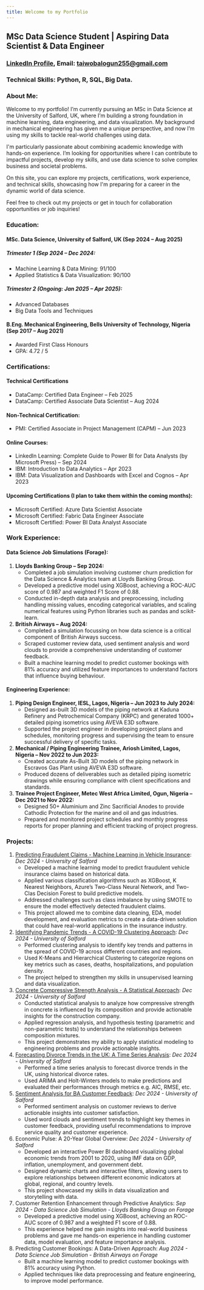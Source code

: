```yaml
---
title: Welcome to my Portfolio
---
```


## MSc Data Science Student | Aspiring Data Scientist & Data Engineer
### [LinkedIn Profile](https://www.linkedin.com/in/abdulquadribalogun), Email: taiwobalogun255@gmail.com
### Technical Skills: Python, R, SQL, Big Data.

### About Me:
Welcome to my portfolio! I’m currently pursuing an MSc in Data Science at the University of Salford, UK, where I’m building a strong foundation in machine learning, data engineering, and data visualization. My background in mechanical engineering has given me a unique perspective, and now I’m using my skills to tackle real-world challenges using data.

I'm particularly passionate about combining academic knowledge with hands-on experience. I’m looking for opportunities where I can contribute to impactful projects, develop my skills, and use data science to solve complex business and societal problems.

On this site, you can explore my projects, certifications, work experience, and technical skills, showcasing how I'm preparing for a career in the dynamic world of data science.

Feel free to check out my projects or get in touch for collaboration opportunities or job inquiries!

### Education:
#### MSc. Data Science, University of Salford, UK (Sep 2024 – Aug 2025)

##### Trimester 1 (Sep 2024 – Dec 2024:

- Machine Learning & Data Mining: 91/100
- Applied Statistics & Data Visualization: 90/100

##### Trimester 2 (Ongoing: Jan 2025 – Apr 2025):
- Advanced Databases
- Big Data Tools and Techniques


#### B.Eng. Mechanical Engineering, Bells University of Technology, Nigeria (Sep 2017 – Aug 2021)
- Awarded First Class Honours
- GPA: 4.72 / 5

### Certifications:
#### Technical Certifications
- DataCamp: Certified Data Engineer – Feb 2025
- DataCamp: Certified Associate Data Scientist – Aug 2024

#### Non-Technical Certification:
- PMI: Certified Associate in Project Management (CAPM) – Jun 2023

#### Online Courses:
- LinkedIn Learning: Complete Guide to Power BI for Data Analysts (by Microsoft Press) – Sep 2024
- IBM: Introduction to Data Analytics – Apr 2023
- IBM: Data Visualization and Dashboards with Excel and Cognos – Apr 2023 

#### Upcoming Certifications (I plan to take them within the coming months):
- Microsoft Certified: Azure Data Scientist Associate
- Microsoft Certified: Fabric Data Engineer Associate
- Microsoft Certified: Power BI Data Analyst Associate

### Work Experience:
 
#### Data Science Job Simulations (Forage):
1.	**Lloyds Banking Group – Sep 2024:**
    - Completed a job simulation involving customer churn prediction for the Data Science & Analytics team at Lloyds Banking Group.
    - Developed a predictive model using XGBoost, achieving a ROC-AUC score of 0.987 and weighted F1 Score of 0.88.
    - Conducted in-depth data analysis and preprocessing, including handling missing values, encoding categorical variables, and scaling numerical features using Python libraries such as pandas and scikit-learn.
2.	**British Airways – Aug 2024:**
    - Completed a simulation focussing on how data science is a critical component of British Airways success.
    - Scraped customer review data, used sentiment analysis and word clouds to provide a comprehensive understanding of customer feedback.
    - Built a machine learning model to predict customer bookings with 81% accuracy and utilized feature importances to understand factors that influence buying behaviour.

#### Engineering Experience:
1.	**Piping Design Engineer, IESL, Lagos, Nigeria – Jun 2023 to July 2024:**
    - Designed as-built 3D models of the piping network at Kaduna Refinery and Petrochemical Company (KRPC) and generated 1000+ detailed piping isometrics using AVEVA E3D software.
    - Supported the project engineer in developing project plans and schedules, monitoring progress and supervising the team to ensure successful delivery of specific tasks.
2.	**Mechanical / Piping Engineering Trainee, Ariosh Limited, Lagos, Nigeria – Nov 2022 to Jun 2023:**
    - Created accurate As-Built 3D models of the piping network in Escravos Gas Plant using AVEVA E3D software.
    - Produced dozens of deliverables such as detailed piping isometric drawings while ensuring compliance with client specifications and standards.
3.	**Trainee Project Engineer, Metec West Africa Limited, Ogun, Nigeria – Dec 2021 to Nov 2022:**
    - Designed 50+ Aluminium and Zinc Sacrificial Anodes to provide Cathodic Protection for the marine and oil and gas industries.
    - Prepared and monitored project schedules and monthly progress reports for proper planning and efficient tracking of project progress.

### Projects:

1.	[Predicting Fraudulent Claims - Machine Learning in Vehicle Insurance](https://github.com/B-Taiwo/vehicle-insurance-fraud-prediction):
*Dec 2024 - University of Salford*
    - Developed a machine learning model to predict fraudulent vehicle insurance claims based on historical data.
    - Applied various classification algorithms such as XGBoost, K Nearest Neighbors, Azure’s Two-Class Neural Network, and Two-Clas Decision Forest to build predictive models.
    - Addressed challenges such as class imbalance by using SMOTE  to ensure the model effectively detected fraudulent claims.
    - This project allowed me to combine data cleaning, EDA, model development, and evaluation metrics to create a data-driven solution that could have real-world applications in the insurance industry.
2.	[Identifying Pandemic Trends - A COVID-19 Clustering Approach](https://github.com/B-Taiwo/covid-19-clustering):
*Dec 2024 - University of Salford*
    - Performed clustering analysis to identify key trends and patterns in the spread of COVID-19 across different countries and regions.
    - Used K-Means and Hierarchical Clustering to categorize regions on key metrics such as cases, deaths, hospitalizations, and population density.
    - The project helped to strengthen my skills in unsupervised learning and data visualization.
3.	[Concrete Compressive Strength Analysis - A Statistical Approach](https://github.com/B-Taiwo/concrete-strength-statistical-analysis):
*Dec 2024 - University of Salford*
    - Conducted statistical analysis to analyze how compressive strength in concrete is influenced by its composition and provide actionable insights for the construction company.
    - Applied regression analysis, and hypothesis testing (parametric and non-parametric tests) to understand the relationships between composition mixtures.
    - This project demonstrates my ability to apply statistical modeling to engineering problems and provide actionable insights.
4.	[Forecasting Divorce Trends in the UK: A Time Series Analysis](https://github.com/B-Taiwo/concrete-strength-statistical-analysis):
*Dec 2024 - University of Salford*
    - Performed a time series analysis to forecast divorce trends in the UK, using historical divorce rates.
    - Used ARIMA and Holt-Winters models to make predictions and evaluated their performances through metrics e.g. AIC, RMSE, etc.
5.	[Sentiment Analysis for BA Customer Feedback](https://github.com/B-Taiwo/sentiment-analysis-british-airways):
*Dec 2024 - University of Salford*
    - Performed sentiment analysis on customer reviews to derive actionable insights into customer satisfaction.
    - Used word clouds and sentiment trends to highlight key themes in customer feedback, providing useful recommendations to improve service quality and customer experience.
6.	Economic Pulse: A 20-Year Global Overview:
*Dec 2024 - University of Salford*
    - Developed an interactive Power BI dashboard visualizing global economic trends from 2001 to 2020, using IMF data on GDP, inflation, unemployment, and government debt.
    - Designed dynamic charts and interactive filters, allowing users to explore relationships between different economic indicators at global, regional, and country levels.
    - This project showcased my skills in data visualization and storytelling with data.
7.	Customer Retention Enhancement through Predictive Analytics:
*Sep 2024 - Data Science Job Simulation - Lloyds Banking Group on Forage*
    - Developed a predictive model using XGBoost, achieving an ROC-AUC score of 0.987 and a weighted F1 score of 0.88.
    - This experience helped me gain insights into real-world business problems and gave me hands-on experience in handling customer data, model evaluation, and feature importance analysis.
8.	Predicting Customer Bookings: A Data-Driven Approach:
*Aug 2024 - Data Science Job Simulation - British Airways on Forage*
    - Built a machine learning model to predict customer bookings with 81% accuracy using Python.
    - Applied techniques like data preprocessing and feature engineering, to improve model performance.


